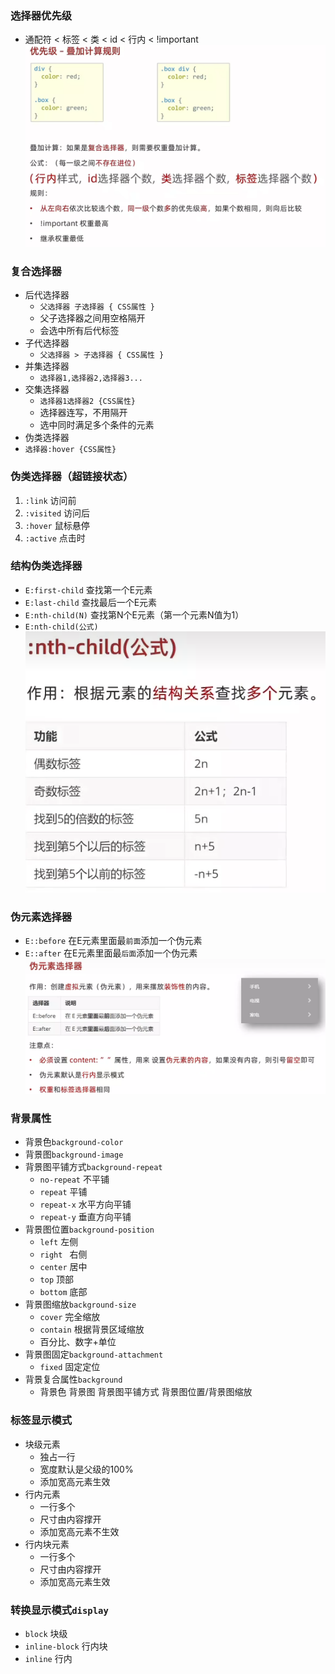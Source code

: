 ### 选择器优先级
 - 通配符 < 标签 < 类 < id < 行内 < !important
 ![选择器优先级计算规则](../2_images/选择器优先级计算规则.png)
 
### 复合选择器
 - 后代选择器
   -  ```父选择器 子选择器 { CSS属性 }```
   - 父子选择器之间用空格隔开
   - 会选中所有后代标签
 - 子代选择器
   - ```父选择器 > 子选择器 { CSS属性 }```
 - 并集选择器
   - ```选择器1,选择器2,选择器3...```
 - 交集选择器
   - ```选择器1选择器2 {CSS属性}```
   - 选择器连写，不用隔开
   - 选中同时满足多个条件的元素 
 - 伪类选择器
  - ```选择器:hover {CSS属性}```
### 伪类选择器（超链接状态）
 1. `:link`     访问前
 2. `:visited`  访问后
 3. `:hover`    鼠标悬停
 4. `:active`   点击时

### 结构伪类选择器
 - `E:first-child`  查找第一个E元素
 - `E:last-child`   查找最后一个E元素
 - `E:nth-child(N)` 查找第N个E元素（第一个元素N值为1）
 - `E:nth-child(公式)` 
 ![公式](../2_images/Nth公式.png)

### 伪元素选择器
 - `E::before` 在E元素里面最`前面`添加一个伪元素 
 - `E::after`  在E元素里面最`后面`添加一个伪元素
 ![伪元素选择器](../2_images/伪元素选择器.png)
### 背景属性
 - 背景色`background-color`
 - 背景图`background-image`
 - 背景图平铺方式`background-repeat`
   - `no-repeat` 不平铺
   - `repeat`    平铺
   - `repeat-x`  水平方向平铺
   - `repeat-y`  垂直方向平铺
 - 背景图位置`background-position`
   - `left`   左侧
   - `right ` 右侧
   - `center` 居中
   - `top`    顶部
   - `bottom` 底部
 - 背景图缩放`background-size`
   - `cover`   完全缩放
   - `contain` 根据背景区域缩放
   - 百分比、数字+单位
 - 背景图固定`background-attachment`
   - `fixed`  固定定位
 - 背景复合属性`background`
   - 背景色 背景图 背景图平铺方式 背景图位置/背景图缩放

### 标签显示模式
 - 块级元素
   - 独占一行
   - 宽度默认是父级的100%
   - 添加宽高元素生效
 - 行内元素
   - 一行多个
   - 尺寸由内容撑开
   - 添加宽高元素不生效
 - 行内块元素
   - 一行多个
   - 尺寸由内容撑开
   - 添加宽高元素生效

### 转换显示模式`display`
 - `block`        块级
 - `inline-block` 行内块
 - `inline`       行内
